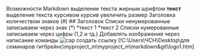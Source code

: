 Возможности Markdown
выделение текста жирным шрифтом **текст**
выделение текста курсивом *курсив*
увеличить размер  Заголовка количеством знаков (#) ## Заголовок
Списки ненумерованные записываем через знак (*) *текст 1 *текст 2
Списки нумерованные записываем через цифры (1,2 и тд.)
Добавлять изображения через написание команды ![cap](img/foto.png)
создать ссылку [!C:\Users\ЧСН\Desktop\для семинаров гигбрейнс\myproject_m\myproject_m\markdown&git\logo1.htm]

